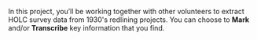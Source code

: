 In this project, you’ll be working together with other volunteers to extract HOLC survey data from 1930's redlining projects. You can choose to **Mark** and/or **Transcribe** key information that you find.
